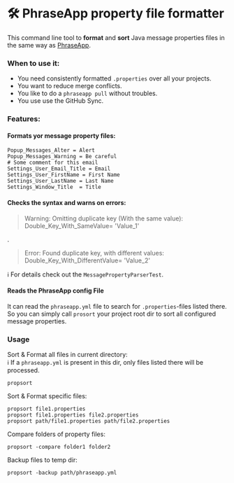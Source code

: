 # 🛠 PhraseApp property file formatter

This command line tool to **format** and **sort** Java message properties files in the same way as [PhraseApp](https://phraseapp.com/).

### When to use it:
 * You need consistently formatted  `.properties` over all your projects.
 * You want to reduce merge conflicts.
 * You like to do a `phraseapp pull` without troubles.
 * You use use the GitHub Sync.
 
### Features:
 
#### Formats yor message property files:
 
 ``` properties
 Popup_Messages_Alter = Alert
 Popup_Messages_Warning = Be careful
 # Some comment for this email 
 Settings_User_Email_Title = Email
 Settings_User_FirstName = First Name
 Settings_User_LastName = Last Name
 Settings_Window_Title  = Title
 ```
 
#### Checks the syntax and warns on errors:

> Warning: Omitting duplicate key (With the same value):
  Double_Key_With_SameValue= 'Value_1'  

.
> Error: Found duplicate key, with different values:  
  Double_Key_With_DifferentValue= 'Value_2'
  
ℹ For details check out the `MessagePropertyParserTest`.

#### Reads the PhraseApp config File
It can read the `phraseapp.yml` file to search for `.properties`-files listed there.
So you can simply call `prosort` your project root dir to sort all configured message properties. 

### Usage

Sort & Format all files in current directory:  
ℹ If a `phraseapp.yml` is present in this dir, only files listed there will be processed. 

``` shell
propsort
```

Sort & Format specific files:
``` shell
propsort file1.properties
propsort file1.properties file2.properties
propsort path/file1.properties path/file2.properties
```

Compare folders of property files:
``` shell
propsort -compare folder1 folder2
```

Backup files to temp dir:
``` shell
propsort -backup path/phraseapp.yml
```
